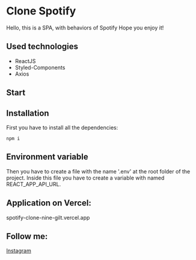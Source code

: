 # Clone Spotify

Hello, this is a SPA, with behaviors of Spotify
Hope you enjoy it!

## Used technologies

- ReactJS
- Styled-Components
- Axios

## Start

## Installation

First you have to install all the dependencies:

```
npm i
```

## Environment variable

Then you have to create a file with the name '.env' at the root folder of the project.
Inside this file you have to create a variable with named REACT_APP_API_URL.

## Application on Vercel:

spotify-clone-nine-gilt.vercel.app

## Follow me:

[Instagram](https://www.instagram.com/wendreslucas/)
